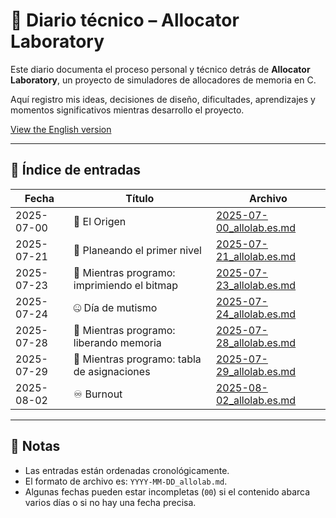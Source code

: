 # 📖 Diario técnico – Allocator Laboratory

Este diario documenta el proceso personal y técnico detrás de **Allocator Laboratory**, un proyecto de simuladores de allocadores de memoria en C.

Aquí registro mis ideas, decisiones de diseño, dificultades, aprendizajes y momentos significativos mientras desarrollo el proyecto.

[View the English version](../en/journal_index.md)

---

## 📅 Índice de entradas

| Fecha       | Título                          | Archivo                         |
|-------------|----------------------------------|----------------------------------|
| 2025-07-00  | 🌱 El Origen                     | [2025-07-00_allolab.es.md](./entries/2025-07-00_allolab.es.md) |
| 2025-07-21  | 🧱 Planeando el primer nivel      | [2025-07-21_allolab.es.md](./entries/2025-07-21_allolab.es.md) |
| 2025-07-23  | 🧠 Mientras programo: imprimiendo el bitmap | [2025-07-23_allolab.es.md](./entries/2025-07-23_allolab.es.md) |
| 2025-07-24  | 🤐 Día de mutismo  | [2025-07-24_allolab.es.md](./entries/2025-07-24_allolab.es.md) |
| 2025-07-28  | 🧠 Mientras programo: liberando memoria | [2025-07-28_allolab.es.md](./entries/2025-07-28_allolab.es.md) |
| 2025-07-29  | 🧠 Mientras programo: tabla de asignaciones  | [2025-07-29_allolab.es.md](./entries/2025-07-29_allolab.es.md) |
| 2025-08-02  | ♾️ Burnout  | [2025-08-02_allolab.es.md](./entries/2025-08-02_allolab.es.md) |

---

## 🧭 Notas

- Las entradas están ordenadas cronológicamente.
- El formato de archivo es: `YYYY-MM-DD_allolab.md`.
- Algunas fechas pueden estar incompletas (`00`) si el contenido abarca varios días o si no hay una fecha precisa.
